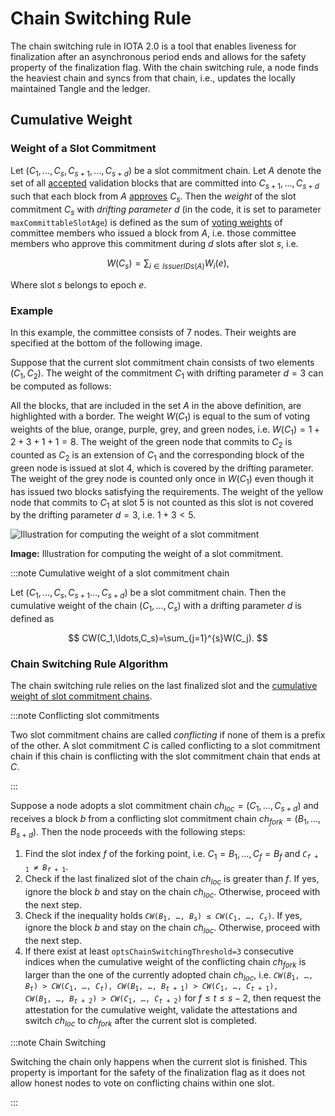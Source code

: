 # Chain Switching Rule

The chain switching rule in IOTA 2.0 is a tool that enables liveness for finalization after an asynchronous period ends and allows for the safety property of the finalization flag. With the chain switching rule, a node finds the heaviest chain and syncs from that chain, i.e., updates the locally maintained Tangle and the ledger.

## Cumulative Weight

### Weight of a Slot Commitment

Let $(C_1,\ldots,C_s,C_{s+1},\dots,C_{s+d})$ be a slot commitment chain.
Let $A$ denote the set of all [accepted](consensus-flags.md#acceptance-flag) validation blocks that are committed into $C_{s+1},\dots,C_{s+d}$ such that each block from $A$ [approves](preliminaries.md#about-blocks-and-the-tangle) $C_s$. Then the _weight_ of the slot commitment $C_s$ with _drifting parameter_ $d$ (in the code, it is set to parameter `maxCommittableSlotAge`) is defined as the sum of [voting weights](preliminaries.md#epoch-committee) of committee members who issued a block from $A$, i.e. those committee members who approve this commitment during $d$ slots after slot $s$, i.e.

$$
W(C_{s})=\sum_{i\in IssuerIDs(A)}W_i(e),
$$

Where slot $s$ belongs to epoch $e$.

### Example

In this example, the committee consists of $7$ nodes. Their weights are specified at the bottom of the following image.

Suppose that the current slot commitment chain consists of two elements $(C_1,C_2)$. The weight of the commitment $C_1$ with drifting parameter $d=3$ can be computed as follows:

All the blocks, that are included in the set $A$ in the above definition, are highlighted with a border. The weight $W(C_1)$ is equal to the sum of voting weights of the blue, orange, purple, grey, and green nodes, i.e. $W(C_1)=1+2+3+1+1=8$. The weight of the green node that commits to $C_2$ is counted as $C_2$ is an extension of $C_1$ and the corresponding block of the green node is issued at slot $4$, which is covered by the drifting parameter. The weight of the grey node is counted only once in $W(C_1)$ even though it has issued two blocks satisfying the requirements. The weight of the yellow node that commits to $C_1$ at slot $5$ is not counted as this slot is not covered by the drifting parameter $d=3$, i.e. $1+3<5$.

![Illustration for computing the weight of a slot commitment](/img/learn/protocols/iota2.0/core-concepts/consensus/weight-of-a-slot-commitment.png 'Click to see the full-size image.')

**Image:** Illustration for computing the weight of a slot commitment.

:::note Cumulative weight of a slot commitment chain

Let $(C_1,\ldots,C_s,C_{s+1}\dots,C_{s+d})$ be a slot commitment chain. Then the cumulative weight of the chain $(C_1,\ldots,C_s)$ with a drifting parameter $d$ is defined as

$$
CW(C_1,\ldots,C_s)=\sum_{j=1}^{s}W(C_j).
$$

### Chain Switching Rule Algorithm

The chain switching rule relies on the last finalized slot and the [cumulative weight of slot commitment chains](preliminaries.md#5-cumulative-weight).

:::note Conflicting slot commitments

Two slot commitment chains are called _conflicting_ if none of them is a prefix of the other. A slot commitment $C$ is called conflicting to a slot commitment chain if this chain is conflicting with the slot commitment chain that ends at $C$.

:::

Suppose a node adopts a slot commitment chain $ch_{loc}=(C_1,\dots,C_{s+d})$ and receives a block $b$ from a conflicting slot commitment chain $ch_{fork}=(B_1,\dots,B_{s+d})$. Then the node proceeds with the following steps:

1. Find the slot index $f$ of the forking point, i.e. $C_1=B_1,\dots,C_f=B_f$ and <code>$C_{f+1}\neq B_{f+1}$</code>.
2. Check if the last finalized slot of the chain $ch_{loc}$ is greater than $f$. If yes, ignore the block $b$ and stay on the chain $ch_{loc}$. Otherwise, proceed with the next step.
3. Check if the inequality holds <code>$CW(B_1,\dots,B_s)\le CW(C_1,\dots,C_s)$</code>. If yes, ignore the block $b$ and stay on the chain $ch_{loc}$. Otherwise, proceed with the next step.
4. If there exist at least `optsChainSwitchingThreshold=3` consecutive indices when the cumulative weight of the conflicting chain $ch_{fork}$ is larger than the one of the currently adopted chain $ch_{loc}$, i.e. <code>$CW(B_1,\dots,B_{t})>CW(C_1,\dots,C_{t}), CW(B_1,\dots,B_{t+1})>CW(C_1,\dots,C_{t+1}), CW(B_1,\dots,B_{t+2})>CW(C_1,\dots,C_{t+2})$</code> for $f\le t \le s-2$, then request the attestation for the cumulative weight, validate the attestations and switch $ch_{loc}$ to $ch_{fork}$ after the current slot is completed.

:::note Chain Switching

Switching the chain only happens when the current slot is finished. This property is important for the safety of the finalization flag as it does not allow honest nodes to vote on conflicting chains within one slot.

:::
